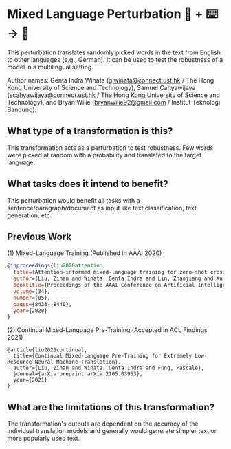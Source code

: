 # Mixed Language Perturbation 🦎  + ⌨️ → 🐍
This perturbation translates randomly picked words in the text from English to other languages (e.g., German). It can be used to test the robustness of a model in a multilingual setting.

Author names: Genta Indra Winata (giwinata@connect.ust.hk / The Hong Kong University of Science and Technology), Samuel Cahyawijaya (scahyawijaya@connect.ust.hk / The Hong Kong University of Science and Technology), and Bryan Wilie (bryanwilie92@gmail.com / Institut Teknologi Bandung).

## What type of a transformation is this?
This transformation acts as a perturbation to test robustness. Few words were picked at random with a probability and translated to the target language.

## What tasks does it intend to benefit?
This perturbation would benefit all tasks with a sentence/paragraph/document as input like text classification, text generation, etc.

## Previous Work
(1) Mixed-Language Training (Published in AAAI 2020)
```bibtex
@inproceedings{liu2020attention,
  title={Attention-informed mixed-language training for zero-shot cross-lingual task-oriented dialogue systems},
  author={Liu, Zihan and Winata, Genta Indra and Lin, Zhaojiang and Xu, Peng and Fung, Pascale},
  booktitle={Proceedings of the AAAI Conference on Artificial Intelligence},
  volume={34},
  number={05},
  pages={8433--8440},
  year={2020}
}
```
(2) Continual Mixed-Language Pre-Training (Accepted in ACL Findings 2021)
```
@article{liu2021continual,
  title={Continual Mixed-Language Pre-Training for Extremely Low-Resource Neural Machine Translation},
  author={Liu, Zihan and Winata, Genta Indra and Fung, Pascale},
  journal={arXiv preprint arXiv:2105.03953},
  year={2021}
}
```

## What are the limitations of this transformation?
The transformation's outputs are dependent on the accuracy of the individual translation models and generally would generate simpler text or more popularly used text.